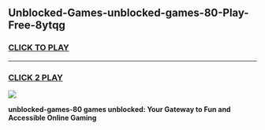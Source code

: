 
## Unblocked-Games-unblocked-games-80-Play-Free-8ytqg
<h3>
<a href="https://premium76.site?title=unblocked-games-80&ref=17A">CLICK TO PLAY</a></h3>
<hr>

<h3>
<a href="https://premium76.site?title=unblocked-games-80&ref=17A">CLICK 2 PLAY</a>
  
</h3>

<a href="https://premium76.site?title=unblocked-games-80&ref=17A"><img src="https://clearcache.store/games.png"></a>


**unblocked-games-80 games unblocked: Your Gateway to Fun and Accessible Online Gaming**
